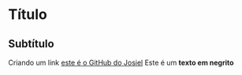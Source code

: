 # Título
## Subtítulo
Criando um link [este é o GitHub do Josiel](https://github.com/LopesJosiel)
Este é um **texto em negrito**
